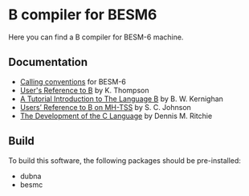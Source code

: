 # B compiler for BESM6

Here you can find a B compiler for BESM-6 machine.

## Documentation

 * [Calling conventions](doc/Besm6-Calling-Conventions.md) for BESM-6
 * [User's Reference to B](doc/kbman.pdf) by K. Thompson
 * [A Tutorial Introduction to The Language B](doc/btut.pdf) by B. W. Kernighan
 * [Users’ Reference to B on MH-TSS](doc/bref.pdf) by S. C. Johnson
 * [The Development of the C Language](doc/chistory.pdf) by Dennis M. Ritchie

## Build

To build this software, the following packages should be pre-installed:

 * dubna
 * besmc
